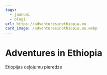 ```yaml
---
tags:
  - jaunumi
  - blogi
url: https://adventuresinethiopia.eu
card_image: /adventuresinethiopia.eu.webp
---
```


# Adventures in Ethiopia

Etiopijas ceļojumu pieredze
